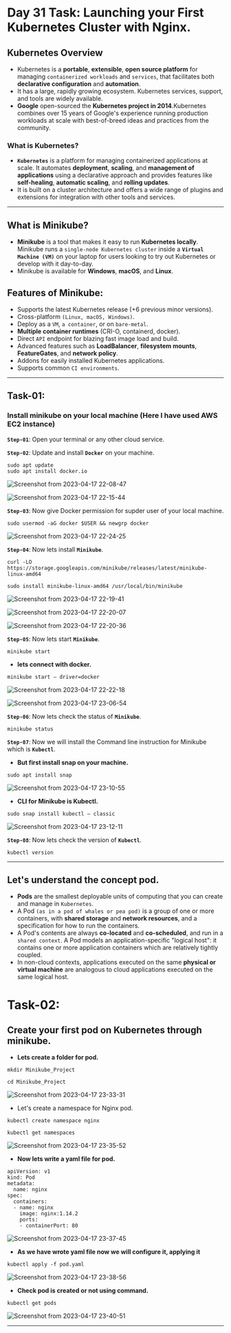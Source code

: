 # Day 31 Task: Launching your First Kubernetes Cluster with Nginx.

## Kubernetes Overview

- Kubernetes is a **portable**, **extensible**, **open source platform** for managing `containerized workloads` and `services`, that facilitates both **declarative configuration** and **automation**. 
- It has a large, rapidly growing ecosystem. Kubernetes services, support, and tools are widely available.
- **Google** open-sourced the **Kubernetes project in 2014**.Kubernetes combines over 15 years of Google's experience running production workloads at scale with best-of-breed ideas and practices from the community.

### What is Kubernetes?

- **`Kubernetes`** is a platform for managing containerized applications at scale. It automates **deployment**, **scaling**, and **management of applications** using a declarative approach and provides features like **self-healing**, **automatic scaling**, and **rolling updates**.
- It is built on a cluster architecture and offers a wide range of plugins and extensions for integration with other tools and services.

---

## What is Minikube?

- **Minikube** is a tool that makes it easy to run **Kubernetes locally**. Minikube runs a `single-node Kubernetes cluster` inside a **`Virtual Machine (VM)`** on your laptop for users looking to try out Kubernetes or develop with it day-to-day.
- Minikube is available for **Windows**, **macOS**, and **Linux**.

## Features of Minikube:

- Supports the latest Kubernetes release (+6 previous minor versions).
- Cross-platform `(Linux, macOS, Windows)`.
- Deploy as a `VM`, `a container`, or on `bare-metal`.
- **Multiple container runtimes** (CRI-O, containerd, docker).
- Direct `API` endpoint for blazing fast image load and build.
- Advanced features such as **LoadBalancer**, **filesystem mounts**, **FeatureGates**, and **network policy**.
- Addons for easily installed Kubernetes applications.
- Supports common `CI environments`.

---

## Task-01:

### Install minikube on your local machine (Here I have used AWS EC2 instance)

**`Step-01`**: Open your terminal or any other cloud service.

**`Step-02`**: Update and install **`Docker`** on your machine.
```
sudo apt update
sudo apt install docker.io
```
![Screenshot from 2023-04-17 22-08-47](https://user-images.githubusercontent.com/76991475/232585569-3cbee90e-4170-402c-8111-a72ad4c7bdcc.png)

![Screenshot from 2023-04-17 22-15-44](https://user-images.githubusercontent.com/76991475/232585601-cd2a017f-ed21-4b64-9140-17511bfdeba6.png)

**`Step-03`**: Now give Docker permission for supder user of your local machine.
```
sudo usermod -aG docker $USER && newgrp docker
```

![Screenshot from 2023-04-17 22-24-25](https://user-images.githubusercontent.com/76991475/232585725-7d9e0ffa-22fd-4c41-b1ca-b2fb042806f4.png)

**`Step-04`**: Now lets install **`Minikube`**.
```
curl -LO https://storage.googleapis.com/minikube/releases/latest/minikube-linux-amd64

sudo install minikube-linux-amd64 /usr/local/bin/minikube
```

![Screenshot from 2023-04-17 22-19-41](https://user-images.githubusercontent.com/76991475/232585632-70ccfaf5-8161-48b4-acf9-bcbccead3a7b.png)

![Screenshot from 2023-04-17 22-20-07](https://user-images.githubusercontent.com/76991475/232585648-7bc42ab1-6b46-4bfb-863c-bc32b495fab9.png)

![Screenshot from 2023-04-17 22-20-36](https://user-images.githubusercontent.com/76991475/232585668-c3813b2b-fc9e-4cee-823f-44d485172a04.png)

**`Step-05`**: Now lets start **`Minikube`**.
```
minikube start
```

- **lets connect with docker.**
```
minikube start — driver=docker
```
![Screenshot from 2023-04-17 22-22-18](https://user-images.githubusercontent.com/76991475/232585683-ec343849-43d3-4e71-8981-9725b42120c0.png)

![Screenshot from 2023-04-17 23-06-54](https://user-images.githubusercontent.com/76991475/232587586-a3d91674-f519-4eb8-ba71-8b2f6a3496d3.png)

**`Step-06`**: Now lets check the status of **`Minikube`**.
```
minikube status
```

**`Step-07`**: Now we will install the Command line instruction for Minikube which is **`Kubectl`**.

- **But first install snap on your machine.**
```
sudo apt install snap
```
![Screenshot from 2023-04-17 23-10-55](https://user-images.githubusercontent.com/76991475/232585748-700042ea-fff4-4a6f-884c-b5dfe2ed92b8.png)

- **CLI for Minikube is Kubectl.**
```
sudo snap install kubectl — classic
```

![Screenshot from 2023-04-17 23-12-11](https://user-images.githubusercontent.com/76991475/232585758-3bf76427-a388-478e-94c1-c00ee5b18a75.png)

**`Step-08`**: Now lets check the version of **`Kubectl`**.
```
kubectl version
```

---

## Let's understand the concept pod.

- **Pods** are the smallest deployable units of computing that you can create and manage in `Kubernetes`.
- A Pod `(as in a pod of whales or pea pod)` is a group of one or more containers, with **shared storage** and **network resources**, and a specification for how to run the containers.
- A Pod's contents are always **co-located** and **co-scheduled**, and run in a `shared context`. A Pod models an application-specific "logical host": it contains one or more application containers which are relatively tightly coupled. 
- In non-cloud contexts, applications executed on the same **physical or virtual machine** are analogous to cloud applications executed on the same logical host.

# Task-02:

## Create your first pod on Kubernetes through minikube.

- **Lets create a folder for pod.**
```
mkdir Minikube_Project

cd Minikube_Project
```

![Screenshot from 2023-04-17 23-33-31](https://user-images.githubusercontent.com/76991475/232585768-5c734dd5-c5bf-4d92-ae16-d5cce7d1a295.png)

- Let's create a namespace for Nginx pod.
```
kubectl create namespace nginx

kubectl get namespaces
```

![Screenshot from 2023-04-17 23-35-52](https://user-images.githubusercontent.com/76991475/232585779-a64738e1-c8fd-4751-85ab-fb44300b3588.png)

- **Now lets  write a yaml file for pod.**
```
apiVersion: v1
kind: Pod
metadata:
  name: nginx
spec:
  containers:
  - name: nginx
    image: nginx:1.14.2
    ports:
    - containerPort: 80
```

![Screenshot from 2023-04-17 23-37-45](https://user-images.githubusercontent.com/76991475/232585792-6df2c2e8-2517-4881-877c-201eb06ac702.png)

- **As we have wrote yaml file now we will configure it, applying it**
```
kubectl apply -f pod.yaml
```

![Screenshot from 2023-04-17 23-38-56](https://user-images.githubusercontent.com/76991475/232585801-8a1ddc58-f153-48fe-a0aa-9fc05253cf99.png)

- **Check pod is created or not using command.**
```
kubectl get pods
```
![Screenshot from 2023-04-17 23-40-51](https://user-images.githubusercontent.com/76991475/232585807-c7802ffc-9978-4e29-9f98-be824556c116.png)

---

